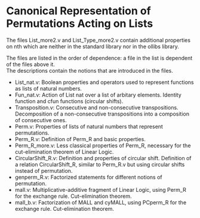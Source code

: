 # Canonical Representation of Permutations Acting on Lists

The files List_more2.v and List_Type_more2.v contain additional properties on nth which are neither in the standard library nor in the ollibs library.

The files are listed in the order of dependence: a file in the list is dependent of the files above it.  
The descriptions contain the notions that are introduced in the files.

- List_nat.v: Boolean properties and operators used to represent functions as lists of natural numbers.
- Fun_nat.v: Action of List nat over a list of arbitary elements. Identity function and cfun functions (circular shifts).
- Transposition.v: Consecutive and non-consecutive transpositions. Decomposition of a non-consecutive transpositions into a composition of consecutive ones.
- Perm.v: Properties of lists of natural numbers that represent permutations.
- Perm_R.v: Definition of Perm_R and basic properties.
- Perm_R_more.v: Less classical properties of Perm_R, necessary for the cut-elimination theorem of Linear Logic.
- CircularShift_R.v: Definition and properties of circular shift. Definition of a relation CircularShift_R, similar to Perm_R.v but using circular shifts instead of permutation.
- genperm_R.v: Factorized statements for different notions of permutation.
- mall.v: Multiplicative-additive fragment of Linear Logic, using Perm_R for the exchange rule. Cut-elimination theorem.
- mall_b.v: Factorization of MALL and cyMALL, using PCperm_R for the exchange rule. Cut-elimination theorem.